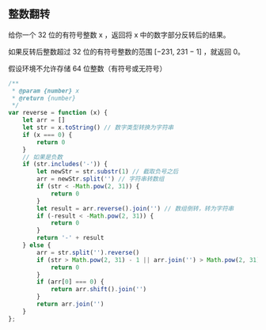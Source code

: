 ## 整数翻转

给你一个 32 位的有符号整数 x ，返回将 x 中的数字部分反转后的结果。

如果反转后整数超过 32 位的有符号整数的范围 [−231,  231 − 1] ，就返回 0。

假设环境不允许存储 64 位整数（有符号或无符号）

```javascript
/**
 * @param {number} x
 * @return {number}
 */
var reverse = function (x) {
    let arr = []
    let str = x.toString() // 数字类型转换为字符串
    if (x === 0) {
        return 0
    }
    // 如果是负数
    if (str.includes('-')) {
        let newStr = str.substr(1) // 截取负号之后
        arr = newStr.split('') // 字符串转数组
        if (str < -Math.pow(2, 31)) {
            return 0
        }
        let result = arr.reverse().join('') // 数组倒转，转为字符串
        if (-result < -Math.pow(2, 31)) {
            return 0
        }
        return '-' + result
    } else {
        arr = str.split('').reverse()
        if (str > Math.pow(2, 31) - 1 || arr.join('') > Math.pow(2, 31) - 1) {
            return 0
        }
        if (arr[0] === 0) {
            return arr.shift().join('')
        }
        return arr.join('')
    }
};
```

